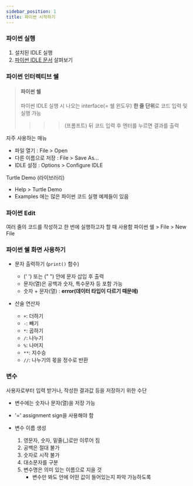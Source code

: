 ```yaml
---
sidebar_position: 1
title: 파이썬 시작하기
---
```


### 파이썬 실행

1. 설치된 IDLE 실행
2. [파이썬 IDLE 문서](https://docs.python.org/ko/3/library/index.html) 살펴보기

### 파이썬 인터렉티브 쉘

> #### 파이썬 쉘
>
> 파이썬 IDLE 실행 시 나오는 interface(= 쉘 윈도우)
> **한 줄 단위**로 코드 입력 및 실행 가능
>
> > > > (프롬프트) 뒤 코드 입력 후 엔터를 누르면 결과를 출력

자주 사용하는 매뉴

- 파일 열기 : File > Open
- 다른 이름으로 저장 : File > Save As...
- IDLE 설정 : Options > Configure IDLE

Turtle Demo (라이브러리)

- Help > Turtle Demo
- Examples 에는 많은 파이썬 코드 실행 예제들이 있음

### 파이썬 Edit

여러 줄의 코드를 작성하고 한 번에 실행하고자 할 때 사용함
파이썬 쉘 > File > New File

### 파이썬 쉘 화면 사용하기

- 문자 출력하기 (`print()` 함수)

  - (' ') 또는 (" ") 안에 문자 삽입 후 출력
  - 문자(열)은 공백과 숫자, 특수문자 등 포함 가능
  - 숫자 + 문자(열) : **error(데이터 타입이 다르기 때문에)**

- 산술 연산자
  - `+`: 더하기
  - `-`: 빼기
  - `*`: 곱하기
  - `/`: 나누기
  - `%`: 나머지
  - `**`: 지수승
  - `//`: 나누기의 몫을 정수로 반환

### 변수

사용자로부터 입력 받거나, 작성한 결과값 등을 저장하기 위한 수단

- 변수에는 숫자나 문자(열)을 저장 가능
- '=' assignment sign을 사용해야 함

- 변수 이름 생성
  1.  영문자, 숫자, 밑줄(\_)로만 이루어 짐
  2.  공백은 절대 불가
  3.  숫자로 시작 불가
  4.  대소문자를 구분
  5.  변수명은 의미 있는 이름으로 지을 것
      - 변수만 봐도 안에 어떤 값이 들어있는지 파악 가능하도록
